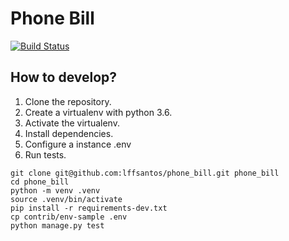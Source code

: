 # Phone Bill



[![Build Status](https://travis-ci.org/lffsantos/phone_bill.svg?branch=master)](https://travis-ci.org/lffsantos/phone_bill)


## How to develop?

1. Clone the repository.
2. Create a virtualenv with python 3.6.
3. Activate the virtualenv.
4. Install dependencies.
5. Configure a instance .env
6. Run tests.

```console
git clone git@github.com:lffsantos/phone_bill.git phone_bill
cd phone_bill
python -m venv .venv
source .venv/bin/activate
pip install -r requirements-dev.txt
cp contrib/env-sample .env
python manage.py test
```
